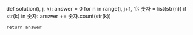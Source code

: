 def solution(i, j, k):
    answer = 0
    for n in range(i, j+1, 1):
        숫자 = list(str(n))
        if str(k) in 숫자:
            answer += 숫자.count(str(k))
        
    return answer